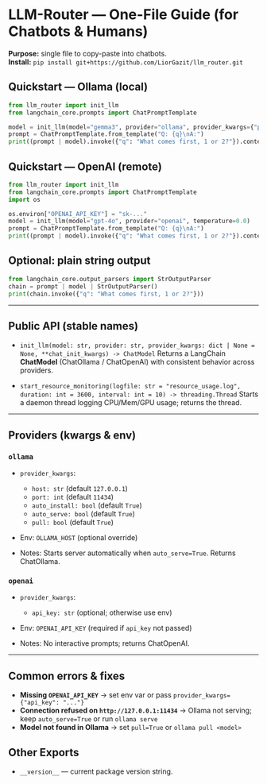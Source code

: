 # LLM-Router — One-File Guide (for Chatbots & Humans)

**Purpose:** single file to copy-paste into chatbots.  
**Install:** `pip install git+https://github.com/LiorGazit/llm_router.git`

## Quickstart — Ollama (local)
```python
from llm_router import init_llm
from langchain_core.prompts import ChatPromptTemplate

model = init_llm(model="gemma3", provider="ollama", provider_kwargs={"pull": True}, temperature=0.0, verbose=False)
prompt = ChatPromptTemplate.from_template("Q: {q}\nA:")
print((prompt | model).invoke({"q": "What comes first, 1 or 2?"}).content)
```

## Quickstart — OpenAI (remote)

```python
from llm_router import init_llm
from langchain_core.prompts import ChatPromptTemplate
import os

os.environ["OPENAI_API_KEY"] = "sk-..."
model = init_llm(model="gpt-4o", provider="openai", temperature=0.0)
prompt = ChatPromptTemplate.from_template("Q: {q}\nA:")
print((prompt | model).invoke({"q": "What comes first, 1 or 2?"}).content)
```

## Optional: plain string output

```python
from langchain_core.output_parsers import StrOutputParser
chain = prompt | model | StrOutputParser()
print(chain.invoke({"q": "What comes first, 1 or 2?"}))
```

---

## Public API (stable names)

* `init_llm(model: str, provider: str, provider_kwargs: dict | None = None, **chat_init_kwargs) -> ChatModel`
  Returns a LangChain **ChatModel** (ChatOllama / ChatOpenAI) with consistent behavior across providers.

* `start_resource_monitoring(logfile: str = "resource_usage.log", duration: int = 3600, interval: int = 10) -> threading.Thread`
  Starts a daemon thread logging CPU/Mem/GPU usage; returns the thread.

---

## Providers (kwargs & env)

### `ollama`

* `provider_kwargs`:

  * `host: str` (default `127.0.0.1`)
  * `port: int` (default `11434`)
  * `auto_install: bool` (default `True`)
  * `auto_serve: bool` (default `True`)
  * `pull: bool` (default `True`)
* Env: `OLLAMA_HOST` (optional override)
* Notes: Starts server automatically when `auto_serve=True`. Returns ChatOllama.

### `openai`

* `provider_kwargs`:

  * `api_key: str` (optional; otherwise use env)
* Env: `OPENAI_API_KEY` (required if `api_key` not passed)
* Notes: No interactive prompts; returns ChatOpenAI.

---

## Common errors & fixes

* **Missing `OPENAI_API_KEY`** → set env var or pass `provider_kwargs={"api_key": "..."}`
* **Connection refused on `http://127.0.0.1:11434`** → Ollama not serving; keep `auto_serve=True` or run `ollama serve`
* **Model not found in Ollama** → set `pull=True` or `ollama pull <model>`  

## Other Exports
- `__version__` — current package version string.